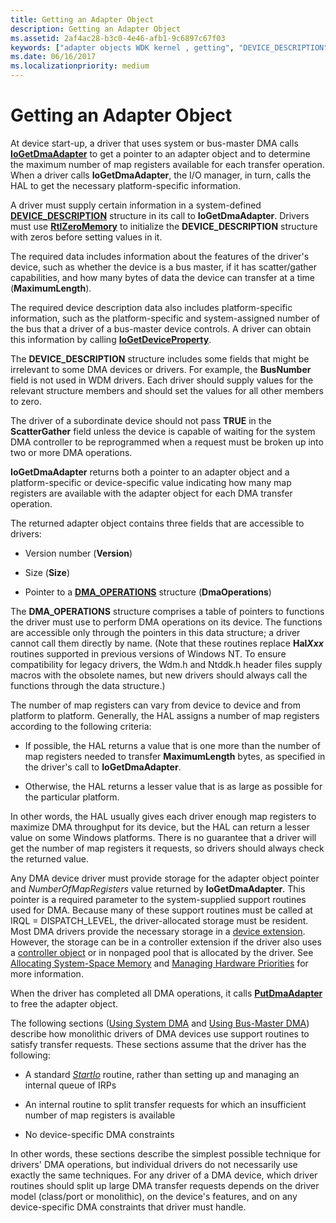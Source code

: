 ```yaml
---
title: Getting an Adapter Object
description: Getting an Adapter Object
ms.assetid: 2af4ac28-b3c0-4e46-afb1-9c6897c67f03
keywords: ["adapter objects WDK kernel , getting", "DEVICE_DESCRIPTION", "DMA_OPERATIONS", "DMA transfers WDK kernel , adapter objects"]
ms.date: 06/16/2017
ms.localizationpriority: medium
---
```


# Getting an Adapter Object





At device start-up, a driver that uses system or bus-master DMA calls [**IoGetDmaAdapter**](https://docs.microsoft.com/windows-hardware/drivers/ddi/content/wdm/nf-wdm-iogetdmaadapter) to get a pointer to an adapter object and to determine the maximum number of map registers available for each transfer operation. When a driver calls **IoGetDmaAdapter**, the I/O manager, in turn, calls the HAL to get the necessary platform-specific information.

A driver must supply certain information in a system-defined [**DEVICE\_DESCRIPTION**](https://docs.microsoft.com/windows-hardware/drivers/ddi/content/wdm/ns-wdm-_device_description) structure in its call to **IoGetDmaAdapter**. Drivers must use [**RtlZeroMemory**](https://docs.microsoft.com/windows-hardware/drivers/ddi/content/wdm/nf-wdm-rtlzeromemory) to initialize the **DEVICE\_DESCRIPTION** structure with zeros before setting values in it.

The required data includes information about the features of the driver's device, such as whether the device is a bus master, if it has scatter/gather capabilities, and how many bytes of data the device can transfer at a time (**MaximumLength**).

The required device description data also includes platform-specific information, such as the platform-specific and system-assigned number of the bus that a driver of a bus-master device controls. A driver can obtain this information by calling [**IoGetDeviceProperty**](https://docs.microsoft.com/windows-hardware/drivers/ddi/content/wdm/nf-wdm-iogetdeviceproperty).

The **DEVICE\_DESCRIPTION** structure includes some fields that might be irrelevant to some DMA devices or drivers. For example, the **BusNumber** field is not used in WDM drivers. Each driver should supply values for the relevant structure members and should set the values for all other members to zero.

The driver of a subordinate device should not pass **TRUE** in the **ScatterGather** field unless the device is capable of waiting for the system DMA controller to be reprogrammed when a request must be broken up into two or more DMA operations.

**IoGetDmaAdapter** returns both a pointer to an adapter object and a platform-specific or device-specific value indicating how many map registers are available with the adapter object for each DMA transfer operation.

The returned adapter object contains three fields that are accessible to drivers:

-   Version number (**Version**)

-   Size (**Size**)

-   Pointer to a [**DMA\_OPERATIONS**](https://docs.microsoft.com/windows-hardware/drivers/ddi/content/wdm/ns-wdm-_dma_operations) structure (**DmaOperations**)

The **DMA\_OPERATIONS** structure comprises a table of pointers to functions the driver must use to perform DMA operations on its device. The functions are accessible only through the pointers in this data structure; a driver cannot call them directly by name. (Note that these routines replace **Hal*Xxx*** routines supported in previous versions of Windows NT. To ensure compatibility for legacy drivers, the Wdm.h and Ntddk.h header files supply macros with the obsolete names, but new drivers should always call the functions through the data structure.)

The number of map registers can vary from device to device and from platform to platform. Generally, the HAL assigns a number of map registers according to the following criteria:

-   If possible, the HAL returns a value that is one more than the number of map registers needed to transfer **MaximumLength** bytes, as specified in the driver's call to **IoGetDmaAdapter**.

-   Otherwise, the HAL returns a lesser value that is as large as possible for the particular platform.

In other words, the HAL usually gives each driver enough map registers to maximize DMA throughput for its device, but the HAL can return a lesser value on some Windows platforms. There is no guarantee that a driver will get the number of map registers it requests, so drivers should always check the returned value.

Any DMA device driver must provide storage for the adapter object pointer and *NumberOfMapRegisters* value returned by **IoGetDmaAdapter**. This pointer is a required parameter to the system-supplied support routines used for DMA. Because many of these support routines must be called at IRQL = DISPATCH\_LEVEL, the driver-allocated storage must be resident. Most DMA drivers provide the necessary storage in a [device extension](device-extensions.md). However, the storage can be in a controller extension if the driver also uses a [controller object](using-controller-objects.md) or in nonpaged pool that is allocated by the driver. See [Allocating System-Space Memory](allocating-system-space-memory.md) and [Managing Hardware Priorities](managing-hardware-priorities.md) for more information.

When the driver has completed all DMA operations, it calls [**PutDmaAdapter**](https://docs.microsoft.com/windows-hardware/drivers/ddi/content/wdm/nc-wdm-pput_dma_adapter) to free the adapter object.

The following sections ([Using System DMA](using-system-dma.md) and [Using Bus-Master DMA](using-bus-master-dma.md)) describe how monolithic drivers of DMA devices use support routines to satisfy transfer requests. These sections assume that the driver has the following:

-   A standard [*StartIo*](https://docs.microsoft.com/windows-hardware/drivers/ddi/content/wdm/nc-wdm-driver_startio) routine, rather than setting up and managing an internal queue of IRPs

-   An internal routine to split transfer requests for which an insufficient number of map registers is available

-   No device-specific DMA constraints

In other words, these sections describe the simplest possible technique for drivers' DMA operations, but individual drivers do not necessarily use exactly the same techniques. For any driver of a DMA device, which driver routines should split up large DMA transfer requests depends on the driver model (class/port or monolithic), on the device's features, and on any device-specific DMA constraints that driver must handle.

 

 




